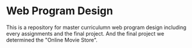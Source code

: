 # Web Program Design
This is a repository for master curriculumn web program design including every assignments and the final project. And the final project we determined the "Online Movie Store".
